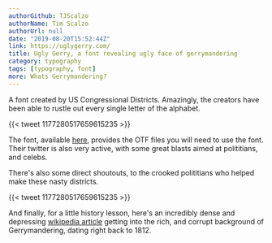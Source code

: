 ```yaml
---
authorGithub: TJScalzo
authorName: Tim Scalzo
authorUrl: null
date: "2019-08-20T15:52:44Z"
link: https://uglygerry.com/
title: Ugly Gerry, a font revealing ugly face of gerrymandering
category: typography
tags: [typography, font]
more: Whats Gerrymandering?
---
```


A font created by US Congressional Districts. Amazingly, the creators have been able to rustle out every single letter of the alphabet.

{{< tweet 1177280517659615235 >}}

The font, available [here](https://uglygerry.com/), provides the OTF files you will need to use the font. Their twitter is also very active, with some great blasts aimed at polititians, and celebs.

<!--more-->

There's also some direct shoutouts, to the crooked polititians who helped make these nasty districts.

{{< tweet 1177280517659615235 >}}

And finally, for a little history lesson, here's an incredibly dense and depressing [wikipedia article](https://en.wikipedia.org/wiki/Gerrymandering) getting into the rich, and corrupt background of Gerrymandering, dating right back to 1812. 




